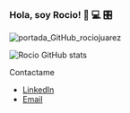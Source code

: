 ### Hola, soy Rocio! 👋 💻 🎛

![portada_GitHub_rociojuarez](https://user-images.githubusercontent.com/72095395/127585098-afde2eac-f663-4fd9-8b4d-acd0881cef8f.jpg)





![Rocio GitHub stats](https://github-readme-stats.vercel.app/api?username=rociojuarez&hide=contribs&count_private=true&show_icons=true&theme=dark)



Contactame
- [LinkedIn](https://www.linkedin.com/in/rocio-ayelen-juarez/)
- [Email](juarez.rocio.a@gmail.com)

<!--
**rociojuarez/rociojuarez** is a ✨ _special_ ✨ repository because its `README.md` (this file) appears on your GitHub profile.

Here are some ideas to get you started:

- 🔭 I’m currently working on ...
- 🌱 I’m currently learning ...
- 👯 I’m looking to collaborate on ...
- 🤔 I’m looking for help with ...
- 💬 Ask me about ...
- 📫 How to reach me: ...
- 😄 Pronouns: ...
- ⚡ Fun fact: ...
-->
